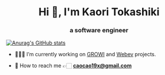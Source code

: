 <h1 align="center">Hi 👋, I'm Kaori Tokashiki</h1>
<h3 align="center">a software engineer</h3>

[![Anurag's GitHub stats](https://github-readme-stats.vercel.app/api?username=kaoritokashiki)](https://github.com/anuraghazra/github-readme-stats)

- 👩🏼‍💻 I’m currently working on [GROWI](https://growi.org/ja/) and [Webev]() projects.

- 📩 How to reach me 👉🏻 **caocao19x@gmail.com**
